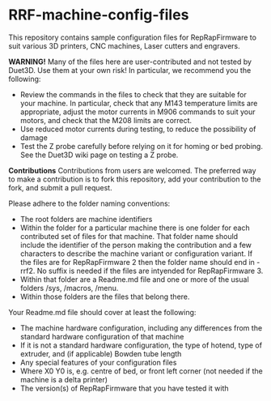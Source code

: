 # RRF-machine-config-files
This repository contains sample configuration files for RepRapFirmware to suit various 3D printers, CNC machines, Laser cutters and engravers.

**WARNING!**
Many of the files here are user-contributed and not tested by Duet3D. Use them at your own risk! In particular, we recommend you the following:
- Review the commands in the files to check that they are suitable for your machine. In particular, check that any M143 temperature limits are appropriate, adjust the motor currents in M906 commands to suit your motors, and check that the M208 limits are correct.
- Use reduced motor currents during testing, to reduce the possibility of damage
- Test the Z probe carefully before relying on it for homing or bed probing. See the Duet3D wiki page on testing a Z probe.

**Contributions**
Contributions from users are welcomed. The preferred way to make a contribution is to fork this repository, add your contribution to the fork, and submit a pull request.

Please adhere to the folder naming conventions:
- The root folders are machine identifiers
- Within the folder for a particular machine there is one folder for each contributed set of files for that machine. That folder name should include the identifier of the person making the contribution and a few characters to describe the machine variant or configuration variant. If the files are for RepRapFirmware 2 then the folder name should end in -rrf2. No suffix is needed if the files are intyended for RepRapFirmware 3.
- Within that folder are a Readme.md file and one or more of the usual folders /sys, /macros, /menu.
- Within those folders are the files that belong there.

Your Readme.md file should cover at least the following:
- The machine hardware configuration, including any differences from the standard hardware configuration of that machine
- If it is not a standard hardware configuration, the type of hotend, type of extruder, and (if applicable) Bowden tube length
- Any special features of your configuration files
- Where X0 Y0 is, e.g. centre of bed, or front left corner (not needed if the machine is a delta printer)
- The version(s) of RepRapFirmware that you have tested it with
